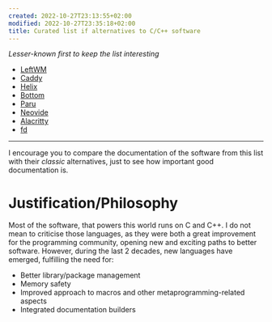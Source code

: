 ```yaml
---
created: 2022-10-27T23:13:55+02:00
modified: 2022-10-27T23:35:18+02:00
title: Curated list if alternatives to C/C++ software
---
```


*Lesser-known first to keep the list interesting*

- [LeftWM](https://leftwm.org)
- [Caddy](https://caddyserver.com/)
- [Helix](https://helix-editor.com/)
- [Bottom](https://caddyserver.com/)
- [Paru](https://github.com/Morganamilo/paru)
- [Neovide](https://neovide.dev)
- [Alacritty](https://alacritty.org/)
- [fd](https://github.com/sharkdp/fd)

---

I encourage you to compare the documentation of the software from this list with their *classic* alternatives, just to see how important good documentation is. 

# Justification/Philosophy

Most of the software, that powers this world runs on C and C++. I do not mean to criticise those languages, as they were both a great improvement for the programming community, opening new and exciting paths to better software. However, during the last 2 decades, new languages have emerged, fulfilling the need for:


- Better library/package management
- Memory safety
- Improved approach to macros and other metaprogramming-related aspects
- Integrated documentation builders

